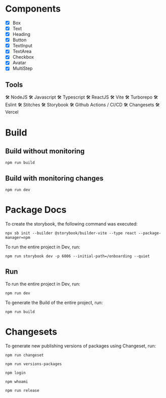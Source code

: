 # Components

- [x] Box
- [x] Text
- [x] Heading
- [x] Button
- [x] TextInput
- [x] TextArea
- [x] Checkbox
- [x] Avatar
- [x] MultiStep

## Tools

:hammer_and_wrench: NodeJS
:hammer_and_wrench: Javascript
:hammer_and_wrench: Typescript
:hammer_and_wrench: ReactJS
:hammer_and_wrench: Vite
:hammer_and_wrench: Turborepo
:hammer_and_wrench: Eslint
:hammer_and_wrench: Stitches
:hammer_and_wrench: Storybook
:hammer_and_wrench: Github Actions / CI/CD
:hammer_and_wrench: Changesets
:hammer_and_wrench: Vercel

# Build

## Build without monitoring

`npm run build`

## Build with monitoring changes

`npm run dev`

# Package Docs

To create the storybook, the following command was executed:

`npx sb init --builder @storybook/builder-vite --type react --package-manager=npm`

To run the entire project in Dev, run:

`npm run storybook dev -p 6006 --initial-path=/onboarding --quiet`

## Run

To run the entire project in Dev, run:

`npm run dev`

To generate the Build of the entire project, run:

`npm run build`

# Changesets

To generate new publishing versions of packages using Changeset, run:

`npm run changeset`

`npm run versions-packages`

`npm login`

`npm whoami`

`npm run release`
